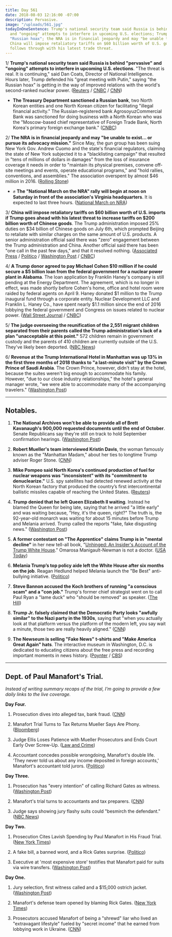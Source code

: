 ```yaml
---
title: Day 561
date: 2018-08-03 12:16:00 -07:00
description: Pervasive.
image: "/uploads/561.jpg"
todayInOneSentence: Trump's national security team said Russia is behind "pervasive"
  and "ongoing" attempts to interfere in upcoming U.S. elections; Trump bemoaned the
  "Russian hoax"; the NRA is in financial jeopardy and may "be unable to exist"; and
  China will impose retaliatory tariffs on $60 billion worth of U.S. goods if Trump
  follows through with his latest trade threat.
---
```


1/ **Trump's national security team said Russia is behind "pervasive" and "ongoing" attempts to interfere in upcoming U.S. elections**. "The threat is real. It is continuing," said Dan Coats, Director of National Intelligence. Hours later, Trump defended his "great meeting with Putin," saying "the Russian hoax" is getting in the way of improved relations with the world's second-ranked nuclear power. ([Reuters](https://www.reuters.com/article/us-usa-election-security/u-s-cites-pervasive-russian-efforts-to-weaken-election-idUSKBN1KN2KQ) / [CNBC](https://www.cnbc.com/2018/08/02/national-security-leaders-warn-of-pervasive-threats-to-us-elections.html) / [CNN](https://www.cnn.com/2018/08/02/politics/donald-trump-vladimir-putin-pennsylvania-rally/index.html))

* **The Treasury Department sanctioned a Russian bank**, two North Korean entities and one North Korean citizen for facilitating "illegal financial activity." The Russian-registered bank AgrosoyuzCommercial Bank was sanctioned for doing business with a North Korean who was the "Moscow-based chief representative of Foreign Trade Bank, North Korea's primary foreign exchange bank." ([CNBC](https://www.cnbc.com/2018/08/03/trump-administration-sanctions-russian-bank-for-north-korea-ties.html))

2/ **The NRA is in financial jeopardy and may "be unable to exist... or pursue its advocacy mission."** Since May, the gun group has been suing New York Gov. Andrew Cuomo and the state's financial regulators, claiming the state of New York subjected it to a "blacklisting campaign" that resulted in "tens of millions of dollars in damages" from the loss of insurance coverage it needs in order to "maintain its physical premises, convene off-site meetings and events, operate educational programs," and "hold rallies, conventions, and assemblies." The association overspent by almost $46 million in 2016. ([Rolling Stone](https://www.rollingstone.com/politics/politics-news/nra-financial-trouble-706371/))

* ✊ **The "National March on the NRA" rally will begin at noon on Saturday in front of the association's Virginia headquarters**. It is expected to last three hours. ([National March on NRA](https://www.marchonnra.org/info))

3/ **China will impose retaliatory tariffs on $60 billion worth of U.S. imports if Trump goes ahead with his latest threat to increase tariffs on $200 billion worth of Chinese goods**. The Trump administration imposed 25% duties on $34 billion of Chinese goods on July 6th, which prompted Beijing to retaliate with similar charges on the same amount of U.S. products. A senior administration official said there was "zero" engagement between the Trump administration and China. Another official said there has been "one call in the past few days," and that it resolved nothing. ([Associated Press](https://apnews.com/1c8b637bbc56404eb787acf7854d95c3) / [Politico](https://www.politico.com/story/2018/08/03/china-will-retaliate-with-tariffs-760862) / [Washington Post](https://www.washingtonpost.com/world/asia_pacific/china-warns-it-could-fire-back-with-tariffs-of-60-billion-in-us-goods/2018/08/03/57ffbf56-9716-11e8-8ffb-5de6d5e49ada_story.html) / [CNBC](https://www.cnbc.com/2018/08/03/there-is-zero-engagement-between-us-and-china-as-trade-tensions-esca.html))

4/ **A Trump donor agreed to pay Michael Cohen $10 million if he could secure a $5 billion loan from the federal government for a nuclear power plant in Alabama**. The loan application by Franklin Haney's company is still pending at the Energy Department. The agreement, which is no longer in effect, was made shortly before Cohen's home, office and hotel room were raided by federal agents on April 9. Haney donated $1 million to the Trump inaugural fund through a corporate entity. Nuclear Development LLC and Franklin L. Haney Co., have spent nearly $1.1 million since the end of 2016 lobbying the federal government and Congress on issues related to nuclear power.  ([Wall Street Journal](https://www.wsj.com/articles/top-trump-donor-agreed-to-pay-michael-cohen-10-million-for-nuclear-project-push-sources-say-1533245330) / [CNBC](https://www.cnbc.com/2018/08/02/trump-donor-agreed-to-pay-michael-cohen-10-million-in-consulting-deal.html))

5/ **The judge overseeing the reunification of the 2,551 migrant children separated from their parents called the Trump administration's lack of a plan "unacceptable at this point."** 572 children remain in government custody and the parents of 410 children are currently outside of the U.S. They've likely been deported. ([NBC News](https://www.nbcnews.com/politics/immigration/judge-calls-trump-administration-family-reunification-efforts-unacceptable-n897531))

6/ **Revenue at the Trump International Hotel in Manhattan was up 13% in the first three months of 2018 thanks to "a last-minute visit" by the Crown Prince of Saudi Arabia**. The Crown Prince, however, didn't stay at the hotel, because the suites weren't big enough to accommodate his family. However, "due to our close industry relationships," the hotel's general manager wrote, "we were able to accommodate many of the accompanying travelers." ([Washington Post](https://www.washingtonpost.com/politics/at-president-trumps-hotel-in-new-york-revenue-went-up-this-spring--thanks-to-a-visit-from-big-spending-saudis/2018/08/03/58755392-9112-11e8-bcd5-9d911c784c38_story.html))

---

## Notables.

1. **The National Archives won't be able to provide all of Brett Kavanaugh's 900,000 requested documents until the end of October**. Senate Republicans say they're still on track to hold September confirmation hearings. ([Washington Post](https://www.washingtonpost.com/politics/national-archives-says-it-wont-be-able-to-produce-all-kavanaugh-documents-until-end-of-october/2018/08/02/011a9f1e-966f-11e8-8ffb-5de6d5e49ada_story.html))

2. **Robert Mueller's team interviewed Kristin Davis**, the woman famously known as the "Manhattan Madam," about her ties to longtime Trump adviser Roger Stone. ([CNN](https://www.cnn.com/2018/08/03/politics/mueller-davis-stone-russia-investigation/index.html))

3. **Mike Pompeo said North Korea's continued production of fuel for nuclear weapons was "inconsistent" with its "commitment to denuclearize."** U.S. spy satellites had detected renewed activity at the North Korean factory that produced the country’s first intercontinental ballistic missiles capable of reaching the United States. ([Reuters](https://www.reuters.com/article/us-asean-singapore-northkorea-usa/pompeo-says-north-korea-weapons-work-inconsistent-with-kim-pledge-idUSKBN1KO0Z5))

4. **Trump denied that he left Queen Elizabeth II waiting**. Instead he blamed the Queen for being late, saying that he arrived "a little early" and was waiting because, "Hey, it's the queen, right?" The truth is, the 92-year-old monarch was waiting for about 15 minutes before Trump and Melania arrived. Trump called the reports "fake, fake disgusting news." ([Washington Post](https://www.washingtonpost.com/news/worldviews/wp/2018/08/03/president-trump-denies-he-was-late-to-meet-queen-elizabeth-brits-arent-convinced/))

5. **A former contestant on "The Apprentice" claims Trump is in "mental decline"** in her new tell-all book, "[Unhinged: An Insider's Account of the Trump White House](https://amzn.to/2Mh4Kyb)." Omarosa Manigault-Newman is not a doctor. ([USA Today](https://www.usatoday.com/story/news/politics/onpolitics/2018/08/03/omarosa-tell-all-book-claims-she-observed-trumps-mental-decline/897153002/))

6. **Melania Trump’s top policy aide left the White House after six months on the job**. Reagan Hedlund helped Melania launch the "Be Best" anti-bullying initiative. ([Politico](https://www.politico.com/story/2018/08/03/melania-trump-policy-director-leaves-white-house-761886))

7. **Steve Bannon accused the Koch brothers of running "a conscious scam" and a "con job."** Trump's former chief strategist went on to call Paul Ryan a "lame duck" who "should be removed" as speaker. ([The Hill](http://thehill.com/homenews/administration/400188-exclusive-bannon-blasts-con-artist-kochs-lame-duck-ryan-diminished))

8. **Trump Jr. falsely claimed that the Democratic Party looks "awfully similar" to the Nazi party in the 1930s**, saying that "when you actually look at that platform versus the platform of the modern left, you say wait a minute, those two are really heavily aligned." ([CNN](https://www.cnn.com/2018/08/02/politics/donald-trump-jr-dinesh-dsouza/index.html))

9. **The Newseum is selling "Fake News" t-shirts and "Make America Great Again" hats**. The interactive museum in Washington, D.C. is dedicated to educating citizens about the free press and recording important moments in news history. ([Poynter](https://www.poynter.org/news/newseum-selling-maga-hats-and-fake-news-t-shirts) / [CBS](https://www.cbsnews.com/news/the-newseum-is-selling-fake-news-merchandise/))

---

## Dept. of Paul Manafort's Trial.

*Instead of writing summary recaps of the trial, I'm going to provide a few daily links to the live coverage.*

**Day Four.**

1. Prosecution dives into alleged tax, bank fraud. ([CNN](https://www.cnn.com/2018/08/03/politics/paul-manafort-trial-day-four/index.html))

2. Manafort Trial Turns to Tax Returns Mueller Says Are Phony. ([Bloomberg](https://www.bloomberg.com/news/articles/2018-08-03/manafort-trial-turns-to-tax-returns-mueller-says-are-phony))

3. Judge Ellis Loses Patience with Mueller Prosecutors and Ends Court Early Over Screw-Up. ([Law and Crime](https://lawandcrime.com/awkward/judge-ellis-loses-all-patience-with-prosecutors-and-ends-court-early-over-major-screw-up/))

4. Accountant concedes possible wrongdoing, Manafort's double life.\
   \'They never told us about any income deposited in foreign accounts,' Manafort's accountant told jurors. ([Politico](https://www.politico.com/story/2018/08/03/paul-manafort-trial-2018-761300))

**Day Three.**

1. Prosecution has "every intention" of calling Richard Gates as witness. ([Washington Post](https://www.washingtonpost.com/news/local/wp/2018/08/02/paul-manafort-trial-day-3-live-updates/))

2. Manafort's trial turns to accountants and tax preparers. ([CNN](https://www.cnn.com/2018/08/02/politics/manafort-trial-day-three/index.html))

3. Judge says showing jury flashy suits could "besmirch the defendant." ([NBC News](https://www.nbcnews.com/news/crime-courts/paul-manafort-live-blog-trump-s-former-campaign-chair-begins-n896091))

**Day Two.**

1. Prosecution Cites Lavish Spending by Paul Manafort in His Fraud Trial. ([New York Times](https://www.nytimes.com/2018/08/01/us/politics/paul-manafort-fraud-trial.html))

2. A fake bill, a banned word, and a Rick Gates surprise. ([Politico](https://www.politico.com/story/2018/08/01/paul-manafort-trial-testimony-day-2-756749))

3. Executive at 'most expensive store' testifies that Manafort paid for suits via wire transfers. ([Washington Post](https://www.washingtonpost.com/news/local/wp/2018/08/01/paul-manafort-trial-day-two/))

**Day One.**

1. Jury selection, first witness called and a $15,000 ostrich jacket. ([Washington Post](https://www.washingtonpost.com/news/local/wp/2018/07/31/paul-manafort-trial-live-coverage/))

2. Manafort's defense team opened by blaming Rick Gates. ([New York Times](https://www.nytimes.com/2018/07/31/us/politics/paul-manafort-trial.html))

3. Prosecutors accused Manafort of being a "shrewd" liar who lived an "extravagant lifestyle" fueled by "secret income" that he earned from lobbying work in Ukraine. ([CNN](https://www.cnn.com/interactive/2018/politics/paul-manafort-trial-tracker/#/virginia/all))